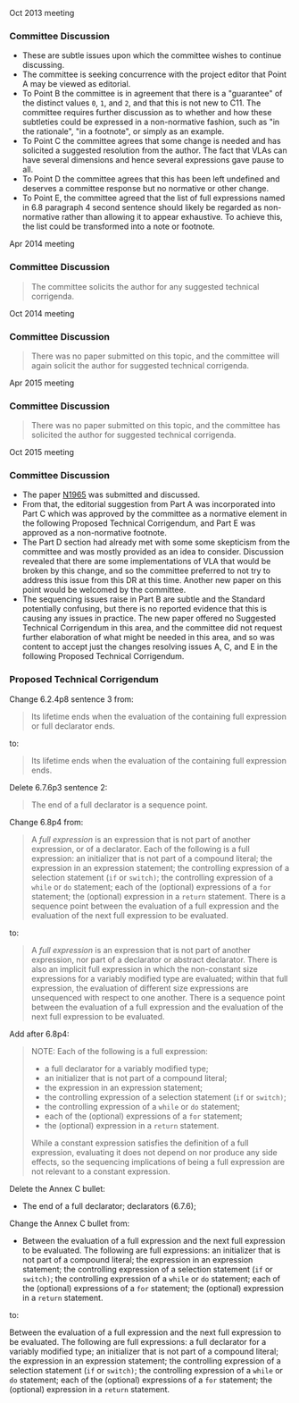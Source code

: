 Oct 2013 meeting

### Committee Discussion

* These are subtle issues upon which the committee wishes to continue discussing.
* The committee is seeking concurrence with the project editor that Point A may be viewed as editorial.
* To Point B the committee is in agreement that there is a "guarantee" of the distinct values `0`, `1`, and `2`, and that this is not new to C11. The committee requires further discussion as to whether and how these subtleties could be expressed in a non-normative fashion, such as "in the rationale", "in a footnote", or simply as an example.
* To Point C the committee agrees that some change is needed and has solicited a suggested resolution from the author. The fact that VLAs can have several dimensions and hence several expressions gave pause to all.
* To Point D the committee agrees that this has been left undefined and deserves a committee response but no normative or other change.
* To Point E, the committee agreed that the list of full expressions named in 6.8 paragraph 4 second sentence should likely be regarded as non-normative rather than allowing it to appear exhaustive. To achieve this, the list could be transformed into a note or footnote.

Apr 2014 meeting

### Committee Discussion

> The committee solicits the author for any suggested technical corrigenda.

Oct 2014 meeting

### Committee Discussion

> There was no paper submitted on this topic, and the committee will again solicit
> the author for suggested technical corrigenda.

Apr 2015 meeting

### Committee Discussion

> There was no paper submitted on this topic, and the committee has solicited the
> author for suggested technical corrigenda.

Oct 2015 meeting

### Committee Discussion

* The paper [N1965](https://www.open-std.org/jtc1/sc22/wg14/www/docs/n1965.htm) was submitted and discussed.
* From that, the editorial suggestion from Part A was incorporated into Part C which was approved by the committee as a normative element in the following Proposed Technical Corrigendum, and Part E was approved as a non-normative footnote.
* The Part D section had already met with some some skepticism from the committee and was mostly provided as an idea to consider. Discussion revealed that there are some implementations of VLA that would be broken by this change, and so the committee preferred to not try to address this issue from this DR at this time. Another new paper on this point would be welcomed by the committee.
* The sequencing issues raise in Part B are subtle and the Standard potentially confusing, but there is no reported evidence that this is causing any issues in practice. The new paper offered no Suggested Technical Corrigendum in this area, and the committee did not request further elaboration of what might be needed in this area, and so was content to accept just the changes resolving issues A, C, and E in the following Proposed Technical Corrigendum.

### Proposed Technical Corrigendum

Change 6.2.4p8 sentence 3 from:

> Its lifetime ends when the evaluation of the containing full expression or full
> declarator ends.

to:

> Its lifetime ends when the evaluation of the containing full expression ends.

Delete 6.7.6p3 sentence 2:

> The end of a full declarator is a sequence point.

Change 6.8p4 from:

> A *full expression* is an expression that is not part of another expression, or
> of a declarator. Each of the following is a full expression: an initializer that
> is not part of a compound literal; the expression in an expression statement;
> the controlling expression of a selection statement (`if` or `switch)`; the
> controlling expression of a `while` or `do` statement; each of the (optional)
> expressions of a `for` statement; the (optional) expression in a `return`
> statement. There is a sequence point between the evaluation of a full expression
> and the evaluation of the next full expression to be evaluated.

to:

> A *full expression* is an expression that is not part of another expression, nor
> part of a declarator or abstract declarator. There is also an implicit full
> expression in which the non-constant size expressions for a variably modified
> type are evaluated; within that full expression, the evaluation of different
> size expressions are unsequenced with respect to one another. There is a
> sequence point between the evaluation of a full expression and the evaluation of
> the next full expression to be evaluated.

Add after 6.8p4:

> NOTE: Each of the following is a full expression:
> 
> * a full declarator for a variably modified type;
> * an initializer that is not part of a compound literal;
> * the expression in an expression statement;
> * the controlling expression of a selection statement (`if` or `switch)`;
> * the controlling expression of a `while` or `do` statement;
> * each of the (optional) expressions of a `for` statement;
> * the (optional) expression in a `return` statement.
> 
> While a constant expression satisfies the definition of a full expression,
> evaluating it does not depend on nor produce any side effects, so the sequencing
> implications of being a full expression are not relevant to a constant
> expression.

Delete the Annex C bullet:

* The end of a full declarator; declarators (6.7.6);

Change the Annex C bullet from:

* Between the evaluation of a full expression and the next full expression to be evaluated. The following are full expressions: an initializer that is not part of a compound literal; the expression in an expression statement; the controlling expression of a selection statement (`if` or `switch)`; the controlling expression of a `while` or `do` statement; each of the (optional) expressions of a `for` statement; the (optional) expression in a `return` statement.

to:

Between the evaluation of a full expression and the next full expression to be evaluated. The following are full expressions: a full declarator for a variably modified type; an initializer that is not part of a compound literal; the expression in an expression statement; the controlling expression of a selection statement (`if` or `switch)`; the controlling expression of a `while` or `do` statement; each of the (optional) expressions of a `for` statement; the (optional) expression in a `return` statement.
